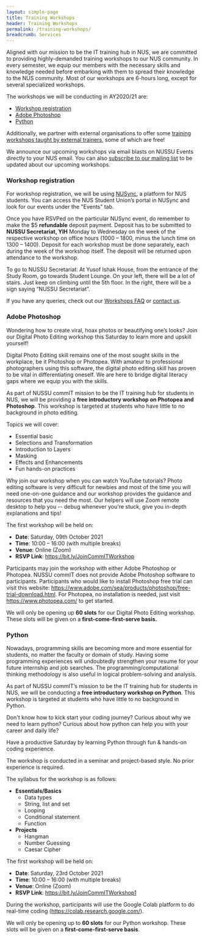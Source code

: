 ```yaml
---
layout: simple-page
title: Training Workshops
header: Training Workshops
permalink: /training-workshops/
breadcrumb: Services
---
```


Aligned with our mission to be the IT training hub in NUS, we are committed to providing highly-demanded training workshops to our NUS community. In every semester, we equip our members with the necessary skills and knowledge needed before embarking with them to spread their knowledge to the NUS community. Most of our workshops are 6-hours long, except for several specialized workshops.

The workshops we will be conducting in AY2020/21 are:

- [Workshop registration](#workshop-registration)
- [Adobe Photoshop](#adobe-photoshop)
- [Python](#python)

Additionally, we partner with external organisations to offer some [training workshops taught by external trainers](/external-workshops/), some of which are free!

We announce our upcoming workshops via email blasts on NUSSU Events directly to your NUS email. You can also [subscribe to our mailing list](/contact/#mailing-list) to be updated about our upcoming workshops.

### Workshop registration

For workshop registration, we will be using [NUSync](https://orgsync.com/133324/chapter), a platform for NUS students. You can access the NUS Student Union’s portal in NUSync and look for our events under the "Events" tab.

Once you have RSVPed on the particular NUSync event, do remember to make the $5 **refundable** deposit payment. Deposit has to be submitted to **NUSSU Secretariat, YIH** Monday to Wednesday on the week of the respective workshop on office hours (1000 – 1800, minus the lunch time on 1300 – 1400). Deposit for each workshop must be done separately, each during the week of the workshop itself. The deposit will be returned upon attendance to the workshop.

To go to NUSSU Secretariat: At Yusof Ishak House, from the entrance of the Study Room, go towards Student Lounge. On your left, there will be a lot of stairs. Just keep on climbing until the 5th floor. In the right, there will be a sign saying “NUSSU Secretariat”.

If you have any queries, check out our [Workshops FAQ](/faq/) or [contact us](/contact/).

### Adobe Photoshop

Wondering how to create viral, hoax photos or beautifying one’s looks? Join our Digital Photo Editing workshop this Saturday to learn more and upskill yourself!

Digital Photo Editing skill remains one of the most sought skills in the workplace, be it Photoshop or Photopea. With amateur to professional photographers using this software, the digital photo editing skill has proven to be vital in differentiating oneself. We are here to bridge digital literacy gaps where we equip you with the skills.

As part of NUSSU commIT mission to be the IT training hub for students in NUS, we will be providing a **free introductory workshop on Photopea and Photoshop**. This workshop is targeted at students who have little to no background in photo editing.

Topics we will cover:

- Essential basic
- Selections and Transformation
- Introduction to Layers
- Masking
- Effects and Enhancements
- Fun hands-on practices

Why join our workshop when you can watch YouTube tutorials?
Photo editing software is very difficult for newbies and most of the time you will need one-on-one guidance and our workshop provides the guidance and resources that you need the most. Our helpers will use Zoom remote desktop to help you -- debug whenever you're stuck, give you in-depth explanations and tips!

The first workshop will be held on:

- **Date**: Saturday, 09th October 2021
- **Time**: 10:00 – 16:00 (with multiple breaks)
- **Venue**: Online (Zoom)
- **RSVP Link**: <https://bit.ly/JoinCommITWorkshop>

Participants may join the workshop with either Adobe Photoshop or Photopea. NUSSU commIT does not provide Adobe Photoshop software to participants. Participants who would like to install Photoshop free trial can visit this website: <https://www.adobe.com/sea/products/photoshop/free-trial-download.html>. For Photopea, no installation is needed, just visit <https://www.photopea.com/> to get started.

We will only be opening up **60 slots** for our Digital Photo Editing workshop. These slots will be given on a **first-come-first-serve basis.**

### Python

Nowadays, programming skills are becoming more and more essential for students, no matter the faculty or domain of study. Having some programming experiences will undoubtedly strengthen your resume for your future internship and job searches. The programming/computational thinking methodology is also useful in logical problem-solving and analysis.

As part of NUSSU commIT’s mission to be the IT training hub for students in NUS, we will be conducting a **free introductory workshop on Python**. This workshop is targeted at students who have little to no background in Python.

Don't know how to kick start your coding journey? Curious about why we need to learn python? Curious about how python can help you with your career and daily life?

Have a productive Saturday by learning Python through fun & hands-on coding experience.

The workshop is conducted in a seminar and project-based style. No prior experience is required.

The syllabus for the workshop is as follows:

- **Essentials/Basics**
  - Data types
  - String, list and set
  - Looping
  - Conditional statement
  - Function
- **Projects**
  - Hangman
  - Number Guessing
  - Caesar Cipher

The first workshop will be held on:

- **Date**: Saturday, 23rd October 2021
- **Time**: 10:00 – 16:00 (with multiple breaks)
- **Venue**: Online (Zoom)
- **RSVP Link**: <https://bit.ly/JoinCommITWorkshop1>

During the workshop, participants will use the Google Colab platform to do real-time coding (<https://colab.research.google.com/>).

We will only be opening up to **60 slots** for our Python workshop. These slots will be given on a **first-come-first-serve basis**.
